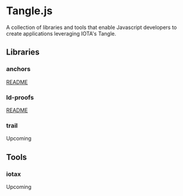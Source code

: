 # Tangle.js

A collection of libraries and tools that enable Javascript developers to create applications leveraging IOTA's Tangle. 

## Libraries

### anchors

[README](./libs/anchors)

### ld-proofs

[README](./libs/ld-proofs)

### trail

Upcoming

## Tools

### iotax

Upcoming
